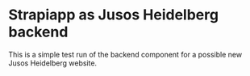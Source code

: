 # Strapiapp as Jusos Heidelberg backend

This is a simple test run of the backend component for a possible new Jusos Heidelberg website. 


